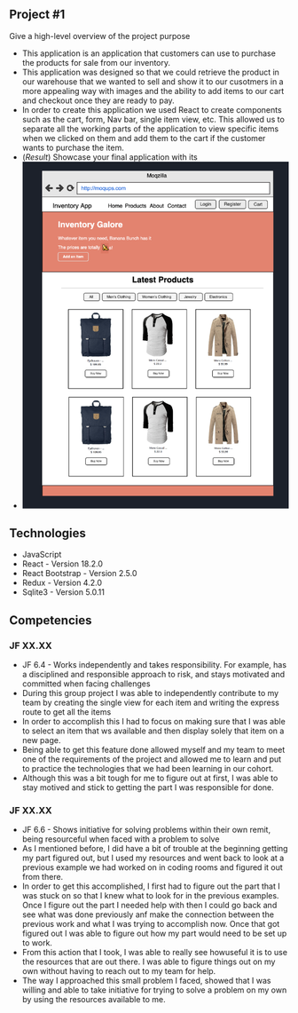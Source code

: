 ## Project #1
Give a high-level overview of the project purpose
- This application is an application that customers can use to purchase the products for sale from our inventory.
- This application was designed so that we could retrieve the product in our warehouse that we wanted to sell and show it to our cusotmers in a more appealing way with images and the ability to add items to our cart and checkout once they are ready to pay.
- In order to create this application we used React to create components such as the cart, form, Nav bar, single item view, etc. This allowed us to separate all the working parts of the application to view specific items when we clicked on them and add them to the cart if the customer wants to purchase the item.
- (*Result*) Showcase your final application with its 
- ![Alt text](../images/inventoryWireframe.png "Optional title")


## Technologies
- JavaScript
- React - Version 18.2.0
- React Bootstrap - Version 2.5.0
- Redux - Version 4.2.0
- Sqlite3 - Version 5.0.11

## Competencies
### JF XX.XX
- JF 6.4 - Works independently and takes responsibility. For example, has a disciplined and responsible approach to risk, and stays motivated and committed when facing challenges
- During this group project I was able to independently contribute to my team by creating the single view for each item and writing the express route to get all the items
- In order to accomplish this I had to focus on making sure that I was able to select an item that ws available and then display solely that item on a new page.  
- Being able to get this feature done allowed myself and my team to meet one of the requirements of the project and allowed me to learn and put to practice the technologies that we had been learning in our cohort.
- Although this was a bit tough for me to figure out at first, I was able to stay motived and stick to getting the part I was responsible for done.

### JF XX.XX
- JF 6.6 - Shows initiative for solving problems within their own remit, being resourceful when faced with a problem to solve
- As I mentioned before, I did have a bit of trouble at the beginning getting my part figured out, but I used my resources and went back to look at a previous example we had worked on in coding rooms and figured it out from there. 
- In order to get this accomplished, I first had to figure out the part that I was stuck on so that I knew what to look for in the previous examples. Once I figure out the part I needed help with then I could go back and see what was done previously anf make the connection between the previous work and what I was trying to accomplish now. Once that got figured out I was able to figure out how my part would need to be set up to work. 
- From this action that I took, I was able to really see howuseful it is to use the resources that are out there. I was able to figure things out on my own without having to reach out to my team for help. 
- The way I approached this small problem I faced, showed that I was willing and able to take initiative for trying to solve a problem on my own by using the resources available to me. 